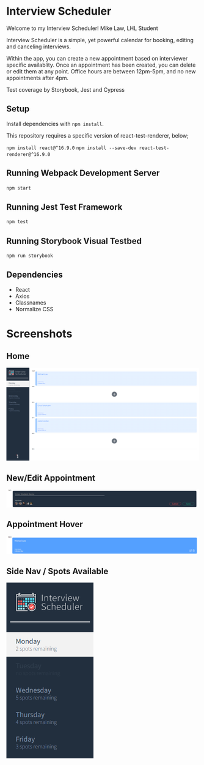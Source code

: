 # Interview Scheduler

Welcome to my Interview Scheduler! Mike Law, LHL Student

Interview Scheduler is a simple, yet powerful calendar for booking, editing and canceling interviews.

Within the app, you can create a new appointment based on interviewer specific availablity. Once an appointment has been created, you can delete or edit them at any point. Office hours are between 12pm-5pm, and no new appointments after 4pm.

Test coverage by Storybook, Jest and Cypress

## Setup

Install dependencies with `npm install`.

This repository requires a specific version of react-test-renderer, below;

`npm install react@^16.9.0`
`npm install --save-dev react-test-renderer@^16.9.0`

## Running Webpack Development Server

```sh
npm start
```

## Running Jest Test Framework

```sh
npm test
```

## Running Storybook Visual Testbed

```sh
npm run storybook
```

## Dependencies

- React
- Axios
- Classnames
- Normalize CSS

# Screenshots

## Home

!["Home"](https://github.com/Law86/scheduler/blob/master/doc/screen1.png)

## New/Edit Appointment

!["New Appointment"](https://github.com/Law86/scheduler/blob/master/doc/screen2%20-%20new%20appt.png)

## Appointment Hover

!["Appointment Hover"](https://github.com/Law86/scheduler/blob/master/doc/screen%203%20-%20hover%20over%20edit%20delete.png)

## Side Nav / Spots Available

!["Side Nav feat. Spots"](https://github.com/Law86/scheduler/blob/master/doc/Spots%20remaining.png)
